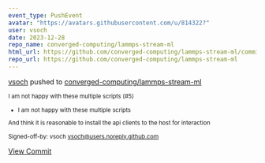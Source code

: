 ```yaml
---
event_type: PushEvent
avatar: "https://avatars.githubusercontent.com/u/814322?"
user: vsoch
date: 2023-12-28
repo_name: converged-computing/lammps-stream-ml
html_url: https://github.com/converged-computing/lammps-stream-ml/commit/c443e523c19f19128d94da9a636b14be09533813
repo_url: https://github.com/converged-computing/lammps-stream-ml
---
```


<a href='https://github.com/vsoch' target='_blank'>vsoch</a> pushed to <a href='https://github.com/converged-computing/lammps-stream-ml' target='_blank'>converged-computing/lammps-stream-ml</a>

<small>I am not happy with these multiple scripts (#5)

* I am not happy with these multiple scripts

And think it is reasonable to install the api clients to
the host for interaction

Signed-off-by: vsoch <vsoch@users.noreply.github.com></small>

<a href='https://github.com/converged-computing/lammps-stream-ml/commit/c443e523c19f19128d94da9a636b14be09533813' target='_blank'>View Commit</a>